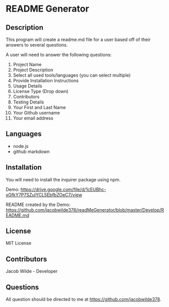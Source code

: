 # README Generator
## Description
This program will create a readme.md file for a user based off of their answers to several questions.  

A user will need to answer the following questions:
1. Project Name
2. Project Description
3. Select all used tools/languages (you can select multiple)
4. Provide Installation Instructions
5. Usage Details
6. License Type (Drop down)
7. Contributors
8. Testing Details
9. Your First and Last Name
10. Your Github username
11. Your email address

## Languages
* node.js
* github markdown

## Installation
You will need to install the inquirer package using npm.

Demo:  https://drive.google.com/file/d/1cEUBhc-xGfkY7P7SZulYCL5EbfbZOeC7/view

README created by the Demo:  https://github.com/jacobwilde378/readMeGenerator/blob/master/Develop/README.md

## License
MIT License

## Contributors
Jacob Wilde - Developer

## Questions
All question should be directed to me at https://github.com/jacobwilde378.
